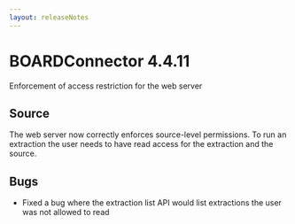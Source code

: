 ```yaml
---
layout: releaseNotes
---
```


# BOARDConnector 4.4.11

Enforcement of access restriction for the web server

## Source

The web server now correctly enforces source-level permissions. 
To run an extraction the user needs to have read access for the extraction and the source. 

## Bugs

- Fixed a bug where the extraction list API would list extractions the user was not allowed to read